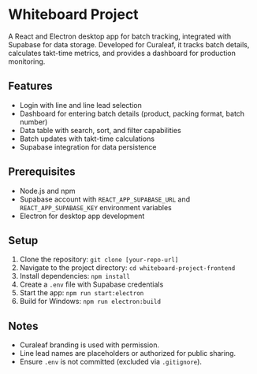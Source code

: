 # Whiteboard Project

A React and Electron desktop app for batch tracking, integrated with Supabase for data storage. Developed for Curaleaf, it tracks batch details, calculates takt-time metrics, and provides a dashboard for production monitoring.

## Features
- Login with line and line lead selection
- Dashboard for entering batch details (product, packing format, batch number)
- Data table with search, sort, and filter capabilities
- Batch updates with takt-time calculations
- Supabase integration for data persistence

## Prerequisites
- Node.js and npm
- Supabase account with `REACT_APP_SUPABASE_URL` and `REACT_APP_SUPABASE_KEY` environment variables
- Electron for desktop app development

## Setup
1. Clone the repository: `git clone [your-repo-url]`
2. Navigate to the project directory: `cd whiteboard-project-frontend`
3. Install dependencies: `npm install`
4. Create a `.env` file with Supabase credentials
5. Start the app: `npm run start:electron`
6. Build for Windows: `npm run electron:build`

## Notes
- Curaleaf branding is used with permission.
- Line lead names are placeholders or authorized for public sharing.
- Ensure `.env` is not committed (excluded via `.gitignore`).

